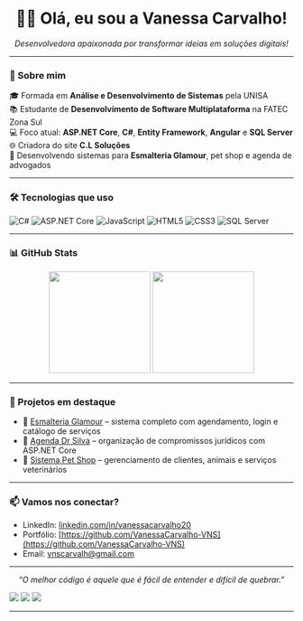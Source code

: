 <h1 align="center">👩‍💻 Olá, eu sou a Vanessa Carvalho!</h1>

<p align="center">
  <i>Desenvolvedora apaixonada por transformar ideias em soluções digitais!</i>
</p>

---

### 🚀 Sobre mim

🎓 Formada em **Análise e Desenvolvimento de Sistemas** pela UNISA  
📚 Estudante de **Desenvolvimento de Software Multiplataforma** na FATEC Zona Sul  
💻 Foco atual: **ASP.NET Core**, **C#**, **Entity Framework**, **Angular** e **SQL Server**  
🌐 Criadora do site <strong>C.L Soluções</strong>  
💅 Desenvolvendo sistemas para <strong>Esmalteria Glamour</strong>, pet shop e agenda de advogados

---

### 🛠️ Tecnologias que uso

![C#](https://img.shields.io/badge/C%23-512BD4?style=for-the-badge&logo=csharp&logoColor=white)
![ASP.NET Core](https://img.shields.io/badge/ASP.NET_Core-512BD4?style=for-the-badge&logo=dotnet&logoColor=white)
![JavaScript](https://img.shields.io/badge/JavaScript-F7DF1E?style=for-the-badge&logo=javascript&logoColor=black)
![HTML5](https://img.shields.io/badge/HTML5-E34F26?style=for-the-badge&logo=html5&logoColor=white)
![CSS3](https://img.shields.io/badge/CSS3-1572B6?style=for-the-badge&logo=css3&logoColor=white)
![SQL Server](https://img.shields.io/badge/SQL_Server-CC2927?style=for-the-badge&logo=microsoft-sql-server&logoColor=white)

---

### 📊 GitHub Stats

<div align="center">
  <img height="180em" src="https://github-readme-stats.vercel.app/api?username=VanessaCarvalho-VNS&show_icons=true&theme=radical&count_private=true" />
  <img height="180em" src="https://github-readme-stats.vercel.app/api/top-langs/?username=VanessaCarvalho-VNS&layout=compact&langs_count=7&theme=radical"/>
</div>

---

### 💼 Projetos em destaque

- 💅 [Esmalteria Glamour](https://github.com/SEU_USUARIO/esmalteria-glamour) – sistema completo com agendamento, login e catálogo de serviços
- 📒 [Agenda Dr Silva](https://github.com/SEU_USUARIO/agenda-advogado) – organização de compromissos jurídicos com ASP.NET Core
- 🐾 [Sistema Pet Shop](https://github.com/SEU_USUARIO/petshop-system) – gerenciamento de clientes, animais e serviços veterinários

---

### 📫 Vamos nos conectar?

- LinkedIn: [linkedin.com/in/vanessacarvalho20](https://linkedin.com/in/vanessacarvalho20)
- Portfólio: [https://github.com/VanessaCarvalho-VNS](https://github.com/VanessaCarvalho-VNS)
- Email: vnscarvalh@gmail.com

---

<p align="center"><i>“O melhor código é aquele que é fácil de entender e difícil de quebrar.”</i></p>


 <div> 
  <a href="https://instagram.com/vanessa.erika._" target="_blank"><img src="https://img.shields.io/badge/-Instagram-%23E4405F?style=for-the-badge&logo=instagram&logoColor=white" target="_blank"></a>
 	<a href = "mailto:contatovnscarvalh@gmail.com"><img src="https://img.shields.io/badge/Gmail-D14836?style=for-the-badge&logo=gmail&logoColor=white" target="_blank"></a>
  <a href="https://www.linkedin.com/in/VanessaCarvalho20" target="_blank"><img src="https://img.shields.io/badge/LinkedIn-0077B5?style=for-the-badge&logo=linkedin&logoColor=white" target="_blank"></a> 
<hr>
 </div>


  

  
 
